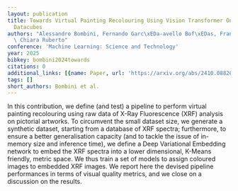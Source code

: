 ```yaml
---
layout: publication
title: Towards Virtual Painting Recolouring Using Vision Transformer On X-ray Fluorescence
  Datacubes
authors: "Alessandro Bombini, Fernando Garc\xEDa-avello Bof\xEDas, Francesca Giambi,\
  \ Chiara Ruberto"
conference: 'Machine Learning: Science and Technology'
year: 2025
bibkey: bombini2024towards
citations: 0
additional_links: [{name: Paper, url: 'https://arxiv.org/abs/2410.08826'}]
tags: []
short_authors: Bombini et al.
---
```

In this contribution, we define (and test) a pipeline to perform virtual
painting recolouring using raw data of X-Ray Fluorescence (XRF) analysis on
pictorial artworks. To circumvent the small dataset size, we generate a
synthetic dataset, starting from a database of XRF spectra; furthermore, to
ensure a better generalisation capacity (and to tackle the issue of in-memory
size and inference time), we define a Deep Variational Embedding network to
embed the XRF spectra into a lower dimensional, K-Means friendly, metric space.
  We thus train a set of models to assign coloured images to embedded XRF
images. We report here the devised pipeline performances in terms of visual
quality metrics, and we close on a discussion on the results.